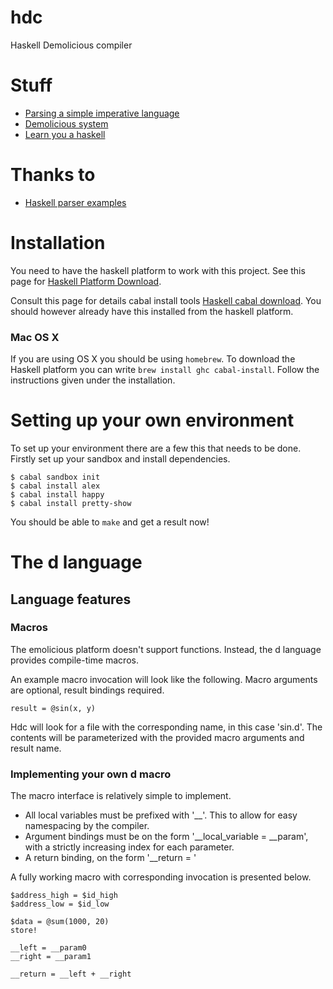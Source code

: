hdc
===

Haskell Demolicious compiler

Stuff
====

- [Parsing a simple imperative language](https://www.haskell.org/haskellwiki/Parsing_a_simple_imperative_language)
- [Demolicious system](https://github.com/dmpro2014/)
- [Learn you a haskell](http://learnyouahaskell.com/chapters)

Thanks to
====
- [Haskell parser examples](https://github.com/ghulette/haskell-parser-examples)


Installation
===

You need to have the haskell platform to work with this project.
See this page for [Haskell Platform Download](https://www.haskell.org/platform/).

Consult this page for details cabal install tools [Haskell cabal download](https://www.haskell.org/cabal/download.html).
You should however already have this installed from the haskell platform.

### Mac OS X

If you are using OS X you should be using `homebrew`.
To download the Haskell platform you can write `brew install ghc cabal-install`.
Follow the instructions given under the installation.


Setting up your own environment
===

To set up your environment there are a few this that needs to be done.
Firstly set up your sandbox and install dependencies.
```
$ cabal sandbox init
$ cabal install alex
$ cabal install happy
$ cabal install pretty-show
```

You should be able to `make` and get a result now!

# The d language

## Language features

### Macros

The emolicious platform doesn't support functions.
Instead, the d language provides compile-time macros.

An example macro invocation will look like the following.
Macro arguments are optional, result bindings required.

```result = @sin(x, y)```

Hdc will look for a file with the corresponding name, in this case 'sin.d'.
The contents will be parameterized with the provided macro arguments and result name.

### Implementing your own d macro

The macro interface is relatively simple to implement.

* All local variables must be prefixed with '__'. This to allow for easy namespacing by the compiler.
* Argument bindings must be on the form '__local_variable = __param<INDEX>', with a strictly increasing index for each parameter.
* A return binding, on the form '__return = '

A fully working macro with corresponding invocation is presented below.

```
$address_high = $id_high
$address_low = $id_low

$data = @sum(1000, 20)
store!
```


```
__left = __param0
__right = __param1

__return = __left + __right
```
